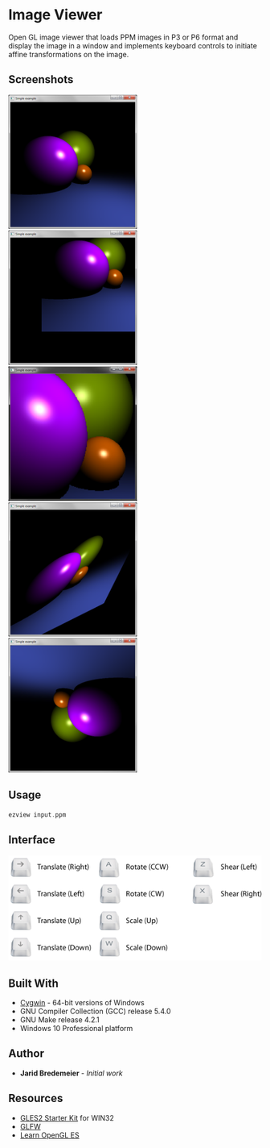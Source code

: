 # Image Viewer
Open GL image viewer that loads PPM images in P3 or P6 format and display the image in a window and implements keyboard controls to initiate affine transformations on the image.
 
## Screenshots
<img src="https://github.com/jbredeme/Image-Viewer/blob/master/examples/png/original.png" width="256"> <img src="https://github.com/jbredeme/Image-Viewer/blob/master/examples/png/translate.png" width="256"> <img src="https://github.com/jbredeme/Image-Viewer/blob/master/examples/png/scale.png" width="256"><br />
<img src="https://github.com/jbredeme/Image-Viewer/blob/master/examples/png/shear.png" width="256"> <img src="https://github.com/jbredeme/Image-Viewer/blob/master/examples/png/rotate.png" width="256">

## Usage
```c
ezview input.ppm
```
## Interface
<img src="https://github.com/jbredeme/Image-Viewer/blob/master/examples/png/controls.png" width="512">

## Built With
* [Cygwin] - 64-bit versions of Windows
* GNU Compiler Collection (GCC) release 5.4.0
* GNU Make release 4.2.1
* Windows 10 Professional platform

## Author
* **Jarid Bredemeier** - *Initial work*

## Resources
* [GLES2 Starter Kit] for WIN32
* [GLFW]
* [Learn OpenGL ES]

[GLES2 Starter Kit]: https://bitbucket.org/jdpalmer/gles2-starter-kit
[GLFW]: http://www.glfw.org/docs/latest/group__keys.html
[Learn OpenGL ES]: http://www.learnopengles.com/tag/linmath-h/
[Cygwin]: https://cygwin.com/index.html
